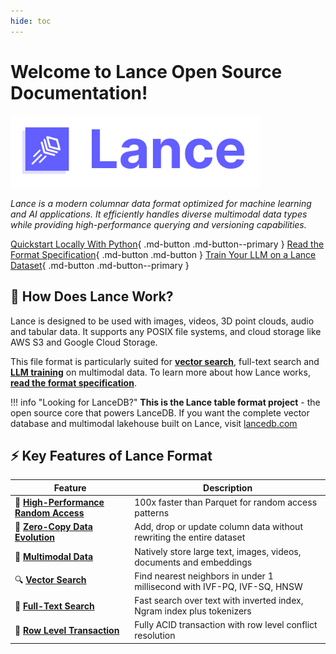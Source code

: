 ```yaml
---
hide: toc
---
```


# Welcome to Lance Open Source Documentation! 

<img src="./logo/wide.png" alt="Lance Logo" width="400">

*Lance is a modern columnar data format optimized for machine learning and AI applications. It efficiently handles diverse multimodal data types while providing high-performance querying and versioning capabilities.*

[Quickstart Locally With Python](quickstart/index.md){ .md-button .md-button--primary } [Read the Format Specification](format/index.md){ .md-button .md-button } [Train Your LLM on a Lance Dataset](examples/python/llm_training.md){ .md-button .md-button--primary } 

## 🎯 How Does Lance Work?

Lance is designed to be used with images, videos, 3D point clouds, audio and tabular data. It supports any POSIX file systems, and cloud storage like AWS S3 and Google Cloud Storage.

This file format is particularly suited for [**vector search**](quickstart/vector-search.md), full-text search and [**LLM training**](examples/python/llm_training.md) on multimodal data. To learn more about how Lance works, [**read the format specification**](format/index.md). 

!!! info "Looking for LanceDB?"
    **This is the Lance table format project** - the open source core that powers LanceDB.
    If you want the complete vector database and multimodal lakehouse built on Lance, visit [lancedb.com](https://lancedb.com)

## ⚡ Key Features of Lance Format

| Feature | Description |
|---------|-------------|
| 🚀 **[High-Performance Random Access](guide/performance.md)** | 100x faster than Parquet for random access patterns |
| 🔄 **[Zero-Copy Data Evolution](guide/data_evolution.md)** | Add, drop or update column data without rewriting the entire dataset |
| 🎨 **[Multimodal Data](guide/blob.md)** | Natively store large text, images, videos, documents and embeddings |
| 🔍 **[Vector Search](quickstart/vector-search.md)** | Find nearest neighbors in under 1 millisecond with IVF-PQ, IVF-SQ, HNSW |
| 📝 **[Full-Text Search](guide/tokenizer.md)** | Fast search over text with inverted index, Ngram index plus tokenizers |
| 💾 **[Row Level Transaction](format/index.md#conflict-resolution)** | Fully ACID transaction with row level conflict resolution |




